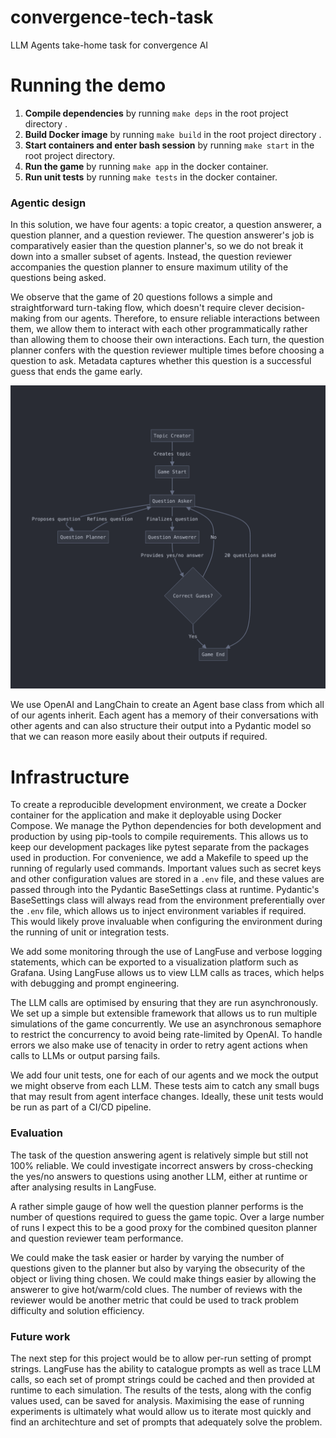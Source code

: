 # convergence-tech-task
LLM Agents take-home task for convergence AI


# Running the demo
1. **Compile dependencies** by running `make deps` in the root project directory .
2. **Build Docker image** by running `make build` in the root project directory .
3. **Start containers and enter bash session**  by running `make start` in the root project directory.
4. **Run the game** by running `make app` in the docker container.
5. **Run unit tests** by running `make tests` in the docker container.

### Agentic design

In this solution, we have four agents: a topic creator, a question answerer, a question planner, and a question reviewer. The question answerer's job is comparatively easier than the question planner's, so we do not break it down into a smaller subset of agents. Instead, the question reviewer accompanies the question planner to ensure maximum utility of the questions being asked.

We observe that the game of 20 questions follows a simple and straightforward turn-taking flow, which doesn't require clever decision-making from our agents. Therefore, to ensure reliable interactions between them, we allow them to interact with each other programmatically rather than allowing them to choose their own interactions. Each turn, the question planner confers with the question reviewer multiple times before choosing a question to ask. Metadata captures whether this question is a successful guess that ends the game early.

![Agent Architechture Diagram](readme_resources/agent_architechture.png)

We use OpenAI and LangChain to create an Agent base class from which all of our agents inherit. Each agent has a memory of their conversations with other agents and can also structure their output into a Pydantic model so that we can reason more easily about their outputs if required.

# Infrastructure

To create a reproducible development environment, we create a Docker container for the application and make it deployable using Docker Compose. We manage the Python dependencies for both development and production by using pip-tools to compile requirements. This allows us to keep our development packages like pytest separate from the packages used in production. For convenience, we add a Makefile to speed up the running of regularly used commands. Important values such as secret keys and other configuration values are stored in a `.env` file, and these values are passed through into the Pydantic BaseSettings class at runtime. Pydantic's BaseSettings class will always read from the environment preferentially over the `.env` file, which allows us to inject environment variables if required. This would likely prove invaluable when configuring the environment during the running of unit or integration tests.

We add some monitoring through the use of LangFuse and verbose logging statements, which can be exported to a visualization platform such as Grafana. Using LangFuse allows us to view LLM calls as traces, which helps with debugging and prompt engineering.

The LLM calls are optimised by ensuring that they are run asynchronously. We set up a simple but extensible framework that allows us to run multiple simulations of the game concurrently. We use an asynchronous semaphore to restrict the concurrency to avoid being rate-limited by OpenAI. To handle errors we also make use of tenacity in order to retry agent actions when calls to LLMs or output parsing fails.

We add four unit tests, one for each of our agents and we mock the output we might observe from each LLM. These tests aim to catch any small bugs that may result from agent interface changes. Ideally, these unit tests would be run as part of a CI/CD pipeline.

### Evaluation
The task of the question answering agent is relatively simple but still not 100% reliable. We could investigate incorrect answers by cross-checking the yes/no answers to questions using another LLM, either at runtime or after analysing results in LangFuse.

A rather simple gauge of how well the question planner performs is the number of questions required to guess the game topic. Over a large number of runs I expect this to be a good proxy for the combined quesiton planner and question reviewer team performance.

We could make the task easier or harder by varying the number of questions given to the planner but also by varying the obsecurity of the object or living thing chosen. We could make things easier by allowing the answerer to give hot/warm/cold clues. The number of reviews with the reviewer would be another metric that could be used to track problem difficulty and solution efficiency.

### Future work
The next step for this project would be to allow per-run setting of prompt strings. LangFuse has the ability to catalogue prompts as well as trace LLM calls, so each set of prompt strings could be cached and then provided at runtime to each simulation. The results of the tests, along with the config values used, can be saved for analysis. Maximising the ease of running experiments is ultimately what would allow us to iterate most quickly and find an architechture and set of prompts that adequately solve the problem.